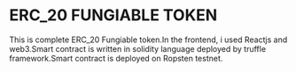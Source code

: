 # ERC_20 FUNGIABLE TOKEN
 This is complete ERC_20 Fungiable token.In the frontend, i used Reactjs and web3.Smart contract is written in solidity language deployed by truffle framework.Smart contract is deployed on Ropsten testnet. 